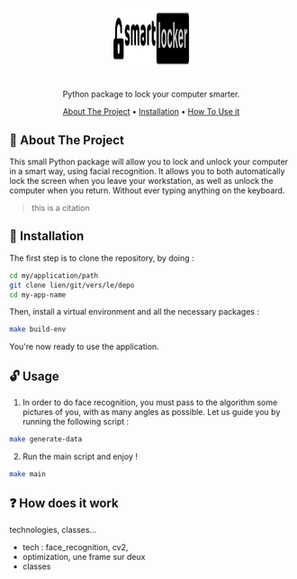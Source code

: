 <!-- LOGO -->
<br />
<h1>
<p align="center">
  <img src="https://raw.githubusercontent.com/Arnautt/smartlocker/master/logo.png" alt="Logo" width="140" height="110">


</h1>
  <p align="center">
    Python package to lock your computer smarter.
    <br />
  </p>
</p>

<p align="center">
  <a href="#about-the-project">About The Project</a> •
  <a href="#installation">Installation</a> •
  <a href="#usage">How To Use it</a> 
</p>  

## :rocket: About The Project

This small Python package will allow you to lock and unlock your computer
in a smart way, using facial recognition.
It allows you to both automatically lock the screen when you leave your workstation,
as well as unlock the computer when you return.
Without ever typing anything on the keyboard.

> this is a citation


## :wrench: Installation

The first step is to clone the repository, by doing :

```bash
cd my/application/path
git clone lien/git/vers/le/depo
cd my-app-name
```

Then, install a virtual environment and all the necessary packages :


```bash
make build-env
```

You're now ready to use the application.

## :unlock: Usage


1. In order to do face recognition, you must pass to the algorithm some pictures of you, with as many angles as possible. 
Let us guide you by running the following script : 

```bash
make generate-data
```


2. Run the main script and enjoy !


```bash
make main
```

## :question: How does it work 

technologies, classes...

- tech : face_recognition, cv2, 
- optimization, une frame sur deux 
- classes
